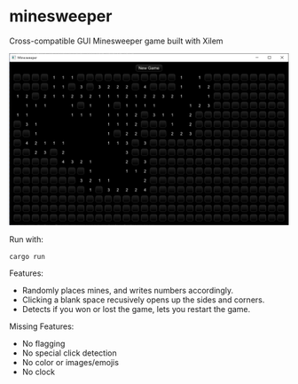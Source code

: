 # minesweeper

Cross-compatible GUI Minesweeper game built with Xilem

![Screenshot](screenshot.png)

Run with:

    cargo run

Features:

* Randomly places mines, and writes numbers accordingly.
* Clicking a blank space recusively opens up the sides and corners.
* Detects if you won or lost the game, lets you restart the game.

Missing Features:

* No flagging
* No special click detection
* No color or images/emojis
* No clock
